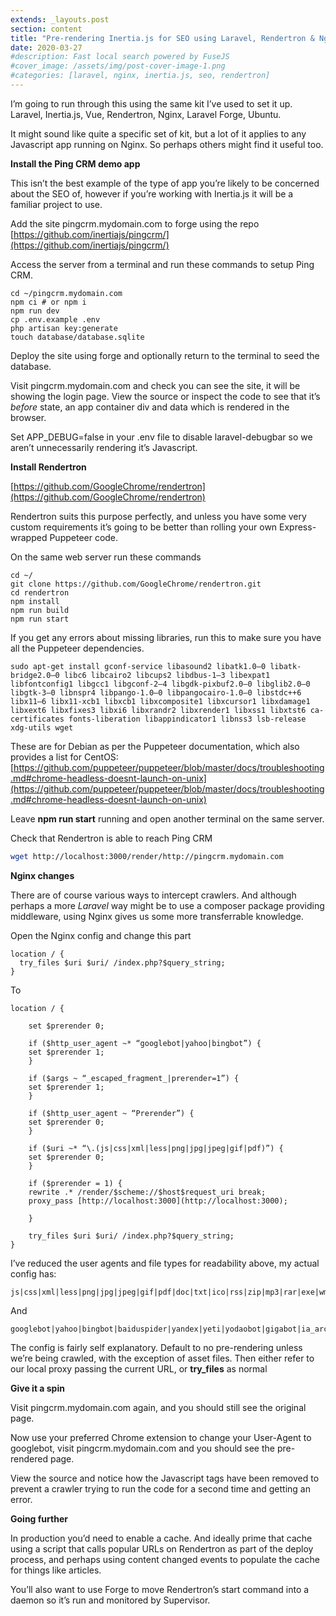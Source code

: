 ```yaml
---
extends: _layouts.post
section: content
title: "Pre-rendering Inertia.js for SEO using Laravel, Rendertron & Nginx"
date: 2020-03-27
#description: Fast local search powered by FuseJS
#cover_image: /assets/img/post-cover-image-1.png
#categories: [laravel, nginx, inertia.js, seo, rendertron]
---
```

I’m going to run through this using the same kit I’ve used to set it up. Laravel, Inertia.js, Vue, Rendertron, Nginx, Laravel Forge, Ubuntu.

It might sound like quite a specific set of kit, but a lot of it applies to any Javascript app running on Nginx. So perhaps others might find it useful too.

**Install the Ping CRM demo app**

This isn’t the best example of the type of app you’re likely to be concerned about the SEO of, however if you’re working with Inertia.js it will be a familiar project to use.

Add the site pingcrm.mydomain.com to forge using the repo 
[https://github.com/inertiajs/pingcrm/](https://github.com/inertiajs/pingcrm/)

Access the server from a terminal and run these commands to setup Ping CRM.

    cd ~/pingcrm.mydomain.com
    npm ci # or npm i
    npm run dev
    cp .env.example .env
    php artisan key:generate
    touch database/database.sqlite

Deploy the site using forge and optionally return to the terminal to seed the database.

Visit pingcrm.mydomain.com and check you can see the site, it will be showing the login page. View the source or inspect the code to see that it’s *before* state, an app container div and data which is rendered in the browser.

Set APP_DEBUG=false in your .env file to disable laravel-debugbar so we aren’t unnecessarily rendering it’s Javascript.

**Install Rendertron**

[https://github.com/GoogleChrome/rendertron](https://github.com/GoogleChrome/rendertron)

Rendertron suits this purpose perfectly, and unless you have some very custom requirements it’s going to be better than rolling your own Express-wrapped Puppeteer code.

On the same web server run these commands

    cd ~/
    git clone https://github.com/GoogleChrome/rendertron.git
    cd rendertron
    npm install
    npm run build
    npm run start

If you get any errors about missing libraries, run this to make sure you have all the Puppeteer dependencies.

    sudo apt-get install gconf-service libasound2 libatk1.0–0 libatk-bridge2.0–0 libc6 libcairo2 libcups2 libdbus-1–3 libexpat1 libfontconfig1 libgcc1 libgconf-2–4 libgdk-pixbuf2.0–0 libglib2.0–0 libgtk-3–0 libnspr4 libpango-1.0–0 libpangocairo-1.0–0 libstdc++6 libx11–6 libx11-xcb1 libxcb1 libxcomposite1 libxcursor1 libxdamage1 libxext6 libxfixes3 libxi6 libxrandr2 libxrender1 libxss1 libxtst6 ca-certificates fonts-liberation libappindicator1 libnss3 lsb-release xdg-utils wget

These are for Debian as per the Puppeteer documentation, which also provides a list for CentOS: [https://github.com/puppeteer/puppeteer/blob/master/docs/troubleshooting.md#chrome-headless-doesnt-launch-on-unix](https://github.com/puppeteer/puppeteer/blob/master/docs/troubleshooting.md#chrome-headless-doesnt-launch-on-unix)

Leave **npm run start** running and open another terminal on the same server.

Check that Rendertron is able to reach Ping CRM

```bash
wget http://localhost:3000/render/http://pingcrm.mydomain.com
```

**Nginx changes**

There are of course various ways to intercept crawlers. And although perhaps a more *Laravel* way might be to use a composer package providing middleware, using Nginx gives us some more transferrable knowledge.

Open the Nginx config and change this part

    location / {
      try_files $uri $uri/ /index.php?$query_string;
    }

To

    location / {
     
        set $prerender 0;

        if ($http_user_agent ~* “googlebot|yahoo|bingbot”) {
        set $prerender 1;
        }

        if ($args ~ “_escaped_fragment_|prerender=1”) {
        set $prerender 1;
        }
        
        if ($http_user_agent ~ “Prerender”) {
        set $prerender 0;
        }

        if ($uri ~* “\.(js|css|xml|less|png|jpg|jpeg|gif|pdf)”) {
        set $prerender 0;
        }

        if ($prerender = 1) { 
        rewrite .* /render/$scheme://$host$request_uri break;
        proxy_pass [http://localhost:3000](http://localhost:3000);
        
        }
     
        try_files $uri $uri/ /index.php?$query_string;
    }

I’ve reduced the user agents and file types for readability above, my actual config has:

    js|css|xml|less|png|jpg|jpeg|gif|pdf|doc|txt|ico|rss|zip|mp3|rar|exe|wmv|doc|avi|ppt|mpg|mpeg|tif|wav|mov|psd|ai|xls|mp4|m4a|swf|dat|dmg|iso|flv|m4v|torrent|ttf|woff|svg|eot

And

    googlebot|yahoo|bingbot|baiduspider|yandex|yeti|yodaobot|gigabot|ia_archiver|facebookexternalhit|twitterbot|developers\.google\.com

The config is fairly self explanatory. Default to no pre-rendering unless we’re being crawled, with the exception of asset files. Then either refer to our local proxy passing the current URL, or **try_files** as normal

**Give it a spin**

Visit pingcrm.mydomain.com again, and you should still see the original page.

Now use your preferred Chrome extension to change your User-Agent to googlebot, visit pingcrm.mydomain.com and you should see the pre-rendered page.

View the source and notice how the Javascript tags have been removed to prevent a crawler trying to run the code for a second time and getting an error.

**Going further**

In production you’d need to enable a cache. And ideally prime that cache using a script that calls popular URLs on Rendertron as part of the deploy process, and perhaps using content changed events to populate the cache for things like articles.

You’ll also want to use Forge to move Rendertron’s start command into a daemon so it’s run and monitored by Supervisor.
